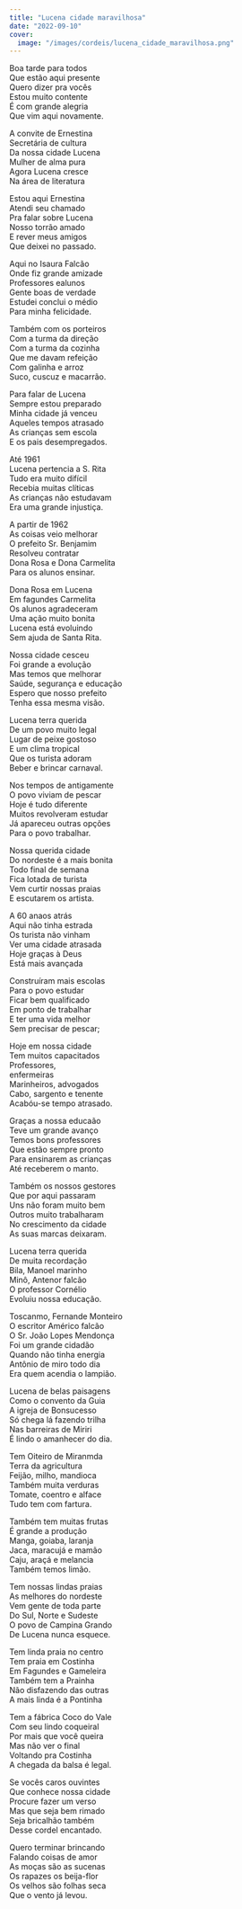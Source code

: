 ```yaml
---
title: "Lucena cidade maravilhosa"
date: "2022-09-10"
cover:
  image: "/images/cordeis/lucena_cidade_maravilhosa.png"
---
```


Boa tarde para todos  
Que estão aqui presente  
Quero dizer pra vocês  
Estou muito contente  
É com grande alegria  
Que vim aqui novamente.  

A convite de Ernestina  
Secretária de cultura  
Da nossa cidade Lucena  
Mulher de alma pura  
Agora Lucena cresce  
Na área de literatura  

Estou aqui Ernestina  
Atendi seu chamado  
Pra falar sobre Lucena  
Nosso torrão amado  
E rever meus amigos  
Que deixei no passado.  

Aqui no Isaura Falcão  
Onde fiz  grande amizade  
Professores ealunos  
Gente boas de verdade  
Estudei conclui o médio  
Para minha felicidade.  

<!-- pagebreak -->

Também com os porteiros  
Com a turma da direção  
Com a turma da cozinha  
Que me davam  refeição  
Com galinha e arroz  
Suco, cuscuz e macarrão.  

Para falar de Lucena  
Sempre estou preparado  
Minha cidade já venceu  
Aqueles tempos atrasado  
As crianças sem escola  
E os pais desempregados.  

Até 1961  
Lucena pertencia a S. Rita  
Tudo era muito difícil  
Recebia muitas clíticas  
As crianças não estudavam  
Era uma grande injustiça.  

A partir de 1962  
As coisas veio melhorar  
O prefeito Sr. Benjamim  
Resolveu contratar  
Dona Rosa e Dona Carmelita  
Para os alunos ensinar.  

<!-- pagebreak -->

Dona Rosa em Lucena  
Em fagundes  Carmelita  
Os alunos agradeceram  
Uma ação muito bonita  
Lucena está evoluindo  
Sem ajuda de Santa Rita.  

Nossa cidade cesceu  
Foi grande a evolução  
Mas temos que melhorar  
Saúde, segurança e educação  
Espero que nosso prefeito  
Tenha essa mesma visão.  

Lucena terra querida  
De um povo muito legal  
Lugar de peixe gostoso  
E um clima tropical  
Que os turista adoram  
Beber e brincar carnaval.  

Nos tempos de antigamente  
O povo viviam de pescar  
Hoje é tudo diferente  
Muitos revolveram estudar  
Já apareceu outras opções  
Para o povo trabalhar.  

<!-- pagebreak -->

Nossa querida cidade  
Do nordeste é a mais bonita  
Todo final de semana  
Fica lotada de turista  
Vem curtir nossas praias  
E escutarem os artista.  

A 60 anaos atrás  
Aqui não tinha estrada  
Os turista não vinham  
Ver uma cidade atrasada  
Hoje graças à Deus  
Está mais avançada  

Construíram mais escolas  
Para o povo estudar  
Ficar bem qualificado  
Em ponto de trabalhar  
E ter uma vida melhor  
Sem precisar de pescar;  

Hoje em nossa cidade  
Tem muitos capacitados  
Professores,  
enfermeiras  
Marinheiros, advogados  
Cabo, sargento e tenente  
Acabóu-se tempo atrasado.  

<!-- pagebreak -->

Graças a nossa educaão  
Teve um grande avanço  
Temos bons professores  
Que estão sempre pronto  
Para ensinarem as crianças  
Até receberem o manto.  

Também os nossos gestores  
Que por aqui passaram  
Uns não foram muito bem  
Outros muito trabalharam  
No crescimento da cidade  
As suas marcas deixaram.  

Lucena terra querida  
De muita recordação  
Bila, Manoel marinho  
Minô, Antenor falcão  
O professor Cornélio  
Evoluiu nossa educação.  

Toscanmo, Fernande Monteiro  
O escritor Américo falcão  
O Sr. João Lopes Mendonça  
Foi um grande cidadão  
Quando não tinha energia  
Antônio de miro todo dia  
Era quem acendia o lampião.  

<!-- pagebreak -->

Lucena de belas paisagens  
Como o convento da Guia  
A igreja de Bonsucesso  
Só chega lá fazendo trilha  
Nas barreiras de Miriri  
É lindo o amanhecer do dia.  

Tem Oiteiro de Miranmda  
Terra da agricultura  
Feijão, milho, mandioca  
Também muita verduras  
Tomate, coentro e alface  
Tudo tem com fartura.  

Também tem muitas frutas  
É grande a produção  
Manga, goiaba, laranja  
Jaca, maracujá e mamão  
Caju, araçá e melancia  
Também temos limão.  

Tem nossas lindas praias  
As melhores do nordeste  
Vem gente de toda parte  
Do Sul, Norte e  Sudeste  
O povo de Campina Grando  
De Lucena nunca esquece.  

<!-- pagebreak -->

Tem linda praia no centro  
Tem praia em Costinha  
Em Fagundes e Gameleira  
Também tem a Prainha  
Não disfazendo das outras  
A mais linda é a Pontinha  

Tem a fábrica Coco do Vale  
Com seu lindo coqueiral  
Por mais que você queira  
Mas não ver  o final  
Voltando pra Costinha  
A chegada da balsa é legal.  

Se vocês caros ouvintes  
Que conhece nossa cidade  
Procure fazer um verso  
Mas que seja bem rimado  
Seja bricalhão também  
Desse cordel encantado.  

Quero terminar brincando  
Falando coisas de amor  
As moças são as sucenas  
Os rapazes os beija-flor  
Os velhos são folhas seca  
Que o vento já levou.
